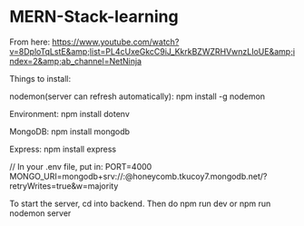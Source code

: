 # MERN-Stack-learning
From here: https://www.youtube.com/watch?v=8DploTqLstE&amp;list=PL4cUxeGkcC9iJ_KkrkBZWZRHVwnzLIoUE&amp;index=2&amp;ab_channel=NetNinja

Things to install:

nodemon(server can refresh automatically): npm install -g nodemon 

Environment: npm install dotenv 

MongoDB: npm install mongodb

Express: npm install express

// In your .env file, put in:
PORT=4000
MONGO_URI=mongodb+srv://<username>:<password>@honeycomb.tkucoy7.mongodb.net/?retryWrites=true&w=majority

To start the server, cd into backend. Then do npm run dev or npm run nodemon server
